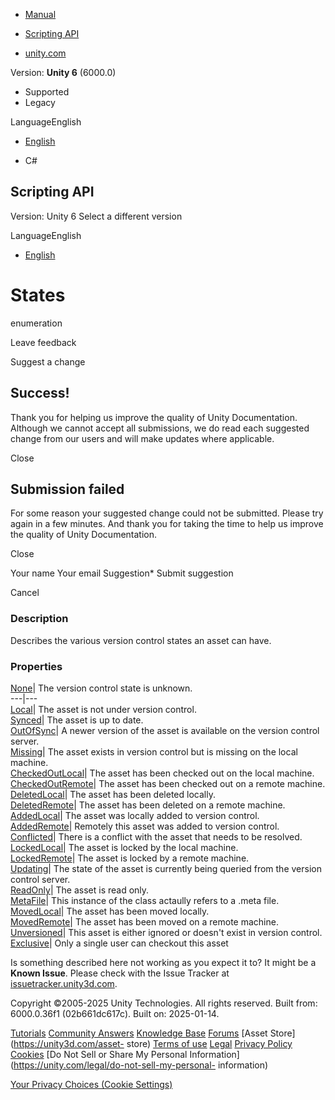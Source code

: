 [ ]()

  * [Manual](../Manual/index.html)
  * [Scripting API](../ScriptReference/index.html)

  * [unity.com](https://unity.com/)

Version: **Unity 6** (6000.0)

  * Supported
  * Legacy

LanguageEnglish

  * [English]()

  * C#

[ ](https://docs.unity3d.com)

## Scripting API

Version: Unity 6 Select a different version

LanguageEnglish

  * [English]()

# States

enumeration

Leave feedback

Suggest a change

## Success!

Thank you for helping us improve the quality of Unity Documentation. Although
we cannot accept all submissions, we do read each suggested change from our
users and will make updates where applicable.

Close

## Submission failed

For some reason your suggested change could not be submitted. Please <a>try
again</a> in a few minutes. And thank you for taking the time to help us
improve the quality of Unity Documentation.

Close

Your name Your email Suggestion* Submit suggestion

Cancel

[ ]()

### Description

Describes the various version control states an asset can have.

### Properties

[None](VersionControl.Asset.States.None.html)| The version control state is
unknown.  
---|---  
[Local](VersionControl.Asset.States.Local.html)| The asset is not under
version control.  
[Synced](VersionControl.Asset.States.Synced.html)| The asset is up to date.  
[OutOfSync](VersionControl.Asset.States.OutOfSync.html)| A newer version of
the asset is available on the version control server.  
[Missing](VersionControl.Asset.States.Missing.html)| The asset exists in
version control but is missing on the local machine.  
[CheckedOutLocal](VersionControl.Asset.States.CheckedOutLocal.html)| The asset
has been checked out on the local machine.  
[CheckedOutRemote](VersionControl.Asset.States.CheckedOutRemote.html)| The
asset has been checked out on a remote machine.  
[DeletedLocal](VersionControl.Asset.States.DeletedLocal.html)| The asset has
been deleted locally.  
[DeletedRemote](VersionControl.Asset.States.DeletedRemote.html)| The asset has
been deleted on a remote machine.  
[AddedLocal](VersionControl.Asset.States.AddedLocal.html)| The asset was
locally added to version control.  
[AddedRemote](VersionControl.Asset.States.AddedRemote.html)| Remotely this
asset was added to version control.  
[Conflicted](VersionControl.Asset.States.Conflicted.html)| There is a conflict
with the asset that needs to be resolved.  
[LockedLocal](VersionControl.Asset.States.LockedLocal.html)| The asset is
locked by the local machine.  
[LockedRemote](VersionControl.Asset.States.LockedRemote.html)| The asset is
locked by a remote machine.  
[Updating](VersionControl.Asset.States.Updating.html)| The state of the asset
is currently being queried from the version control server.  
[ReadOnly](VersionControl.Asset.States.ReadOnly.html)| The asset is read only.  
[MetaFile](VersionControl.Asset.States.MetaFile.html)| This instance of the
class actaully refers to a .meta file.  
[MovedLocal](VersionControl.Asset.States.MovedLocal.html)| The asset has been
moved locally.  
[MovedRemote](VersionControl.Asset.States.MovedRemote.html)| The asset has
been moved on a remote machine.  
[Unversioned](VersionControl.Asset.States.Unversioned.html)| This asset is
either ignored or doesn't exist in version control.  
[Exclusive](VersionControl.Asset.States.Exclusive.html)| Only a single user
can checkout this asset  
  
Is something described here not working as you expect it to? It might be a
**Known Issue**. Please check with the Issue Tracker at
[issuetracker.unity3d.com](https://issuetracker.unity3d.com).

Copyright ©2005-2025 Unity Technologies. All rights reserved. Built from:
6000.0.36f1 (02b661dc617c). Built on: 2025-01-14.

[Tutorials](https://unity3d.com/learn) [Community
Answers](https://answers.unity3d.com) [Knowledge
Base](https://support.unity3d.com/hc/en-us)
[Forums](https://forum.unity3d.com) [Asset Store](https://unity3d.com/asset-
store) [Terms of use](https://docs.unity3d.com/Manual/TermsOfUse.html)
[Legal](https://unity.com/legal) [Privacy
Policy](https://unity.com/legal/privacy-policy)
[Cookies](https://unity.com/legal/cookie-policy) [Do Not Sell or Share My
Personal Information](https://unity.com/legal/do-not-sell-my-personal-
information)

[Your Privacy Choices (Cookie Settings)](javascript:void\(0\);)

